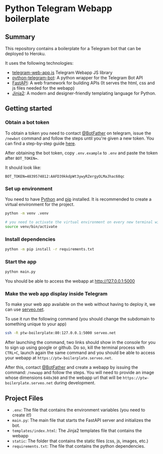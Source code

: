 # Python Telegram Webapp boilerplate

## Summary

This repository contains a boilerplate for a Telegram bot that can be deployed to Heroku.

It uses the following technologies:

- [telegram-web-app.js](https://core.telegram.org/bots/webapps#initializing-mini-apps) Telegram Webapp JS library
- [python-telegram-bot](https://python-telegram-bot.org/): A python wrapper for the Telegram Bot API
- [FastAPI](https://fastapi.tiangolo.com/): A web framework for building APIs (It serves the html, css and js files needed for the webapp)
- [Jinja2](https://jinja.palletsprojects.com/en/3.0.x/): A modern and designer-friendly templating language for Python.

## Getting started

### Obtain a bot token

To obtain a token you need to contact [@BotFather](https://t.me/botfather) on telegram, issue the `/newbot` command and follow the steps until you're given a new token. You can find a step-by-step guide [here](https://core.telegram.org/bots/features#creating-a-new-bot).

After obtaining the bot token, copy `.env.example` to `.env` and paste the token after `BOT_TOKEN=`.

It should look like:

```
BOT_TOKEN=4839574812:AAFD39kkdpWt3ywyRZergyOLMaJhac60qc
```

### Set up environment

You need to have [Python](https://www.python.org/downloads/) and [pip](https://pip.pypa.io/en/stable/installation/) installed. It is recommended to create a virtual environment for the project.

```bash
python -m venv .venv

# you need to activate the virtual environment on every new terminal with the following command:
source venv/bin/activate
```

### Install dependencies

```bash
python -m pip install -r requirements.txt
```

### Start the app

```bash
python main.py
```

You should be able to access the webapp at http://127.0.0.1:5000

### Make the web app display inside Telegram

To make your web app available on the web without having to deploy it, we can use [serveo.net](https://serveo.net/).

To use it run the following command (you should change the subdomain to something unique to your app)

```bash
ssh -R ptw-boilerplate:80:127.0.0.1:5000 serveo.net
```

After launching the command, two links should show in the console for you to sign up using google or github. Do so, kill the terminal process with `CTRL+C`, launch again the same command and you should be able to access your webapp at `https://ptw-boilerplate.serveo.net`.

After this, contact [@BotFather](https://t.me/botfather) and create a webapp by issuing the command: `/newapp` and follow the steps. You will need to provide an image whose dimensions `640x360` and the webapp url that will be `https://ptw-boilerplate.serveo.net` during development.

## Project Files

- `.env`: The file that contains the environment variables (you need to create it!)
- `main.py`: The main file that starts the FastAPI server and initializes the bot.
- `templates/index.html`: The Jinja2 templates file that contains the webapp
- `static`: The folder that contains the static files (css, js, images, etc.)
- `requirements.txt`: The file that contains the python dependencies.
